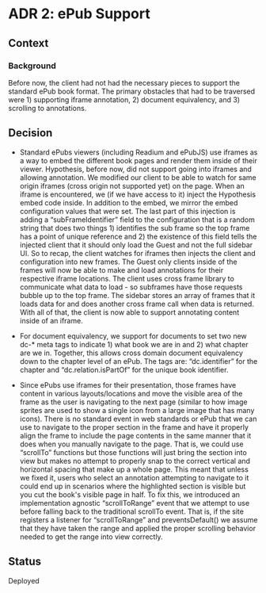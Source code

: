 ADR 2: ePub Support
=====================================================

Context
-------

### Background

Before now, the client had not had the necessary pieces to support the standard ePub
book format. The primary obstacles that had to be traversed were 1) supporting iframe annotation, 2) document equivalency, and 3) scrolling to annotations.

Decision
--------

* Standard ePubs viewers (including Readium and ePubJS) use iframes as a way to embed the different book pages and render them inside of their viewer. Hypothesis, before now, did not support going into iframes and allowing annotation. We modified our client to be able to watch for same origin iframes (cross origin not supported yet) on the page. When an iframe is encountered, we (if we have access to it) inject the Hypothesis embed code inside. In addition to the embed, we mirror the embed configuration values that were set. The last part of this injection is adding a “subFrameIdentifier” field to the configuration that is a random string that does two things 1) identifies the sub frame so the top frame has a point of unique reference and 2) the existence of this field tells the injected client that it should only load the Guest and not the full sidebar UI. So to recap, the client watches for iframes then injects the client and configuration into new frames. The Guest only clients inside of the frames will now be able to make and load annotations for their respective iframe locations. The client uses cross frame library to communicate what data to load - so subframes have those requests bubble up to the top frame. The sidebar stores an array of frames that it loads data for and does another cross frame call when data is returned. With all of that, the client is now able to support annotating content inside of an iframe.

* For document equivalency, we support for documents to set two new dc-* meta tags to indicate 1) what book we are in and 2) what chapter are we in. Together, this allows cross domain document equivalency down to the chapter level of an ePub. The tags are: “dc.identifier” for the chapter and “dc.relation.isPartOf” for the unique book identifier.

* Since ePubs use iframes for their presentation, those frames have content in various layouts/locations and move the visible area of the frame as the user is navigating to the next page (similar to how image sprites are used to show a single icon from a large image that has many icons). There is no standard event in web standards or ePub that we can use to navigate to the proper section in the frame and have it properly align the frame to include the page contents in the same manner that it does when you manually navigate to the page. That is, we could use “scrollTo” functions but those functions will just bring the section into view but makes no attempt to properly snap to the correct vertical and horizontal spacing that make up a whole page. This meant that unless we fixed it, users who select an annotation attempting to navigate to it could end up in scenarios where the highlighted section is visible but you cut the book's visible page in half. To fix this, we introduced an implementation agnostic “scrollToRange” event that we attempt to use before falling back to the traditional scrollTo event. That is, if the site registers a listener for “scrollToRange” and preventsDefault() we assume that they have taken the range and applied the proper scrolling behavior needed to get the range into view correctly.

Status
------

Deployed
